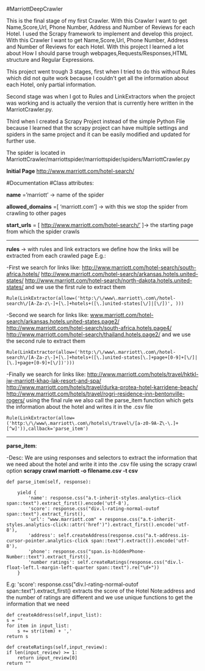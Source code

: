 #MarriottDeepCrawler


This is the final stage of my first Crawler. With this Crawler I want to get Name,Score,Url, Phone Number, Address and Number of Reviews for each Hotel. I used the Scrapy framework to implement and develop this project. With this Crawler I want to get Name,Score,Url, Phone Number, Address and Number of Reviews for each Hotel. With this project I learned a lot about How I should parse trough webpages,Requests/Responses,HTML structure and Regular Expressions.


This project went trough 3 stages, first when I tried to do this without Rules which did not quite work because I couldn't get all the information about each Hotel, only partial information.

Second stage was when I got to Rules and LinkExtractors when the project was working and is actually the version that is currently here written in the MarriotCrawler.py.

Third when I created a Scrapy Project instead of the simple Python Flie because I learned that the scrapy project can have multiple settings and spiders in the same project and it can be easily modified and updated for further use.

The spider is located in MarriottCrawler/marriottspider/marriottspider/spiders/MarriottCrawler.py

**Initial Page** http://www.marriott.com/hotel-search/

#Documentation
#Class attributes:

**name** =’marriott’ → name of the spider

**allowed_domains** =[ ‘marriott.com’] → with this we stop the spider from crawling to other pages

**start_urls** = [ http://www.marriott.com/hotel-search/’ ]→ the starting page from which the spider crawls

------------------------------------------------------------------------------------------------------------

**rules** → with rules and link extractors we define how the links will be extracted from each crawled page
E.g.:

-First we search for links like:
http://www.marriott.com/hotel-search/south-africa.hotels/
http://www.marriott.com/hotel-search/arkansas.hotels.united-states/
http://www.marriott.com/hotel-search/north-dakota.hotels.united-states/
and we use the first rule to extract them

	Rule(LinkExtractor(allow=('http:\/\/www\.marriott\.com\/hotel-search\/[A-Za-z\-]+[\.]+hotels+([\.]united-states[\/]|[\/])', )))

-Second we search for links like:
www.marriott.com/hotel-search/arkansas.hotels.united-states.page2/
http://www.marriott.com/hotel-search/south-africa.hotels.page4/
http://www.marriott.com/hotel-search/thailand.hotels.page2/
and we use the second rule to extract them

	Rule(LinkExtractor(allow=('http:\/\/www\.marriott\.com\/hotel-search\/[A-Za-z\-]+[\.]+hotels+([\.]united-states[\.]+page+[0-9]+[\/]|[\.]+page+[0-9]+[\/])')))

-Finally we  search for links like:
http://www.marriott.com/hotels/travel/hktkl-jw-marriott-khao-lak-resort-and-spa/
http://www.marriott.com/hotels/travel/durka-protea-hotel-karridene-beach/
http://www.marriott.com/hotels/travel/rogri-residence-inn-bentonville-rogers/
using the final rule we also call the parse_item function which gets the information about the hotel and writes it in the .csv file

	Rule(LinkExtractor(allow=('http:\/\/www\.marriott\.com\/hotels\/travel\/[a-z0-9A-Z\-\.]+[^w]')),callback='parse_item')
    

------------------------------------------------------------------------------------------------------------

**parse_item**:

-Desc: We are using responses and selectors to extract the information that we need
about the hotel and write it into the .csv file using the scrapy crawl option
**scrapy crawl marriott -o filename.csv -t csv**

    def parse_item(self, response):
    
        yield {
            'name': response.css("a.t-inherit-styles.analytics-click span::text").extract_first().encode('utf-8'),
            'score': response.css("div.l-rating-normal-outof span::text").extract_first(),
            'url': "www.marriott.com" + response.css("a.t-inherit-styles.analytics-click::attr('href')").extract_first().encode('utf-8'),
            'address': self.createAddress(response.css("a.t-address.is-cursor-pointer.analytics-click span::text").extract()).encode('utf-8'),
            'phone': response.css("span.is-hiddenPhone-Number::text").extract_first(),
            'number ratings': self.createRatings(response.css("div.l-float-left.l-margin-left-quarter span::text").re("\d+"))
        }
E.g:
'score': response.css("div.l-rating-normal-outof span::text").extract_first()
extracts the score of the Hotel
Note:address and the number of ratings are different and we use unique functions to get the information that we need

	def createAddress(self,input_list):
    s = ""
    for item in input_list:
        s += str(item) + ','
    return s
    
	def createRatings(self,input_review):
    if len(input_review) >= 1:
        return input_review[0]
    return ""
